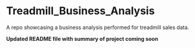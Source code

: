 # Treadmill_Business_Analysis
A repo showcasing a business analysis performed for treadmill sales data.

**Updated README file with summary of project coming soon**
